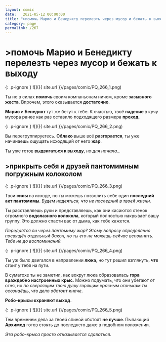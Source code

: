 ```yaml
---
layout: comic
date:   2021-05-12 00:00:00 
title: ">помочь Марио и Бенедикту перелезть через мусор и бежать к выходу"
category: page
permalink: /267
---
```

# >помочь Марио и Бенедикту перелезть через мусор и бежать к выходу

{: .p-ignore }
![]({{ site.url }}/pages/comic/PQ_266_1.png)

Ты не в силах <strong>помочь </strong>своим компаньонам ничем, кроме <strong>зазывного жеста</strong>. Впрочем, этого оказывается <strong>достаточно</strong>. 

<strong>Марио </strong>и <strong>Бенедикт </strong>тут же бегут к тебе. К счастью, твоё <strong>падение </strong>в кучу мусора ранее как раз оставило подходящего размера <strong>проход</strong>.

{: .p-ignore }
![]({{ site.url }}/pages/comic/PQ_266_2.png)

Вы перегруппируетесь. <strong>Облако </strong>выше всё <strong>разгорается</strong>, ты уже начинаешь ощущать исходящий от него <strong>жар</strong>. 

Ты уже готов <strong>выдвигаться к выходу</strong>, <em>но для начала...</em>

## >прикрыть себя и друзей пантомимным погружным колоколом

{: .p-ignore }
![]({{ site.url }}/pages/comic/PQ_266_3.png)

Твои <strong>силы </strong>на исходе, но ты можешь позволить себе один <strong>последний акт пантомимы</strong>. <em>Будем надеяться, что не последний в твоей жизни.</em>

Ты расставляешь руки и представляешь, как они касаются стенок огромного <strong>водолазного колокола</strong>, который полностью накрывает вашу группу. Это должно спасти вас от дыма, как тебе кажется.

<em>Передаётся ли через пантомиму жар? Этому вопросу определённо посвящён отдельный Закон, но ты его не можешь сейчас вспомнить. Тебе не до воспоминаний.</em>

{: .p-ignore }
![]({{ site.url }}/pages/comic/PQ_266_4.png)

Ты уж было двигался в направлении <strong>люка</strong>, но тут решил взглянуть, <strong>что </strong>стоит у тебя на пути.

В суматохе ты не заметил, как вокруг люка образовалась <strong>гора враждебно настроенных крыс</strong>. Можно подумать, что они убегают от огня, но <em>по сверлящим твою душу горящим красным огонькам ты осознаёшь</em>, что <em>дело обстоит иначе</em>.

<strong>Робо-крысы охраняют выход.</strong>

{: .p-ignore }
![]({{ site.url }}/pages/comic/PQ_266_5.png)

Тем временем дела за твоей спиной обстоят <strong>не лучше</strong>. Пылающий <strong>Архимед</strong> готов стоять до последнего даже в подобном положении.

<em>Эта робо-крыса просто отказывается сдаваться.</em>
